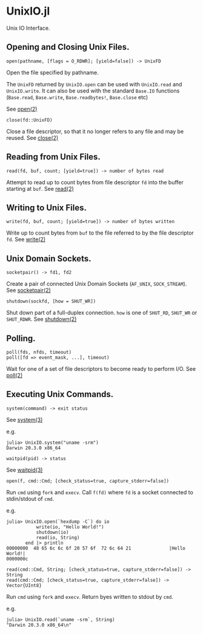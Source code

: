 # UnixIO.jl

Unix IO Interface.


## Opening and Closing Unix Files.

    open(pathname, [flags = O_RDWR]; [yield=false]) -> UnixFD

Open the file specified by pathname.

The `UnixFD` returned by `UnixIO.open` can be used with
`UnixIO.read` and `UnixIO.write`. It can also be used with
the standard `Base.IO` functions
(`Base.read`, `Base.write`, `Base.readbytes!`, `Base.close` etc)

See [open(2)](https://man7.org/linux/man-pages/man2/open.2.html)


    close(fd::UnixFD)

Close a file descriptor, so that it no longer refers to
any file and may be reused.
See [close(2)](https://man7.org/linux/man-pages/man2/close.2.html)


## Reading from Unix Files.

    read(fd, buf, count; [yield=true]) -> number of bytes read

Attempt to read up to count bytes from file descriptor `fd`
into the buffer starting at `buf`.
See [read(2)](https://man7.org/linux/man-pages/man2/read.2.html)


## Writing to Unix Files.

    write(fd, buf, count; [yield=true]) -> number of bytes written

Write up to count bytes from `buf` to the file referred to by
the file descriptor `fd`.
See [write(2)](https://man7.org/linux/man-pages/man2/write.2.html)


## Unix Domain Sockets.

    socketpair() -> fd1, fd2

Create a pair of connected Unix Domain Sockets (`AF_UNIX`, `SOCK_STREAM`).
See [socketpair(2)](https://man7.org/linux/man-pages/man2/socketpair.2.html)


    shutdown(sockfd, [how = SHUT_WR])

Shut down part of a full-duplex connection.
`how` is one of `SHUT_RD`, `SHUT_WR` or `SHUT_RDWR`.
See [shutdown(2)](https://man7.org/linux/man-pages/man2/shutdown.2.html)


## Polling.

    poll(fds, nfds, timeout)
    poll([fd => event_mask, ...], timeout)

Wait for one of a set of file descriptors to become ready to perform I/O.
See [poll(2)](https://man7.org/linux/man-pages/man2/poll.2.html)


## Executing Unix Commands.

    system(command) -> exit status

See [system(3)](https://man7.org/linux/man-pages/man3/system.3.html)

e.g.
```
julia> UnixIO.system("uname -srm")
Darwin 20.3.0 x86_64
```


    waitpid(pid) -> status

See [waitpid(3)](https://man7.org/linux/man-pages/man3/waitpid.3.html)


    open(f, cmd::Cmd; [check_status=true, capture_stderr=false])

Run `cmd` using `fork` and `execv`.
Call `f(fd)` where `fd` is a socket connected to stdin/stdout of `cmd`.

e.g.
```
julia> UnixIO.open(`hexdump -C`) do io
           write(io, "Hello World!")
           shutdown(io)
           read(io, String)
       end |> println
00000000  48 65 6c 6c 6f 20 57 6f  72 6c 64 21              |Hello World!|
0000000c
```


    read(cmd::Cmd, String; [check_status=true, capture_stderr=false]) -> String
    read(cmd::Cmd; [check_status=true, capture_stderr=false]) -> Vector{UInt8}

Run `cmd` using `fork` and `execv`.
Return byes written to stdout by `cmd`.

e.g.
```
julia> UnixIO.read(`uname -srm`, String)
"Darwin 20.3.0 x86_64\n"
```



